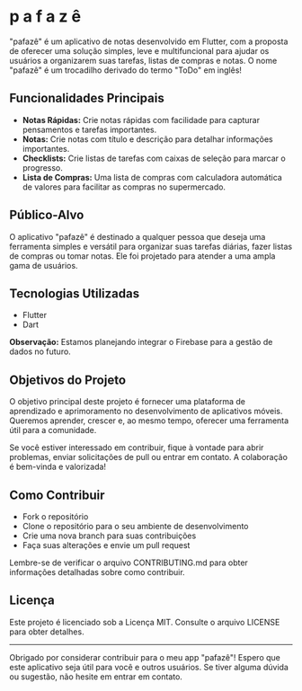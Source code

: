 # p  a  f  a  z  ê

"pafazê" é um aplicativo de notas desenvolvido em Flutter, com a proposta de oferecer uma solução simples, leve e multifuncional para ajudar os usuários a organizarem suas tarefas, listas de compras e notas. O nome "pafazê" é um trocadilho derivado do termo "ToDo" em inglês!

## Funcionalidades Principais

- **Notas Rápidas:** Crie notas rápidas com facilidade para capturar pensamentos e tarefas importantes.
- **Notas:** Crie notas com título e descrição para detalhar informações importantes.
- **Checklists:** Crie listas de tarefas com caixas de seleção para marcar o progresso.
- **Lista de Compras:** Uma lista de compras com calculadora automática de valores para facilitar as compras no supermercado.


## Público-Alvo

O aplicativo "pafazê" é destinado a qualquer pessoa que deseja uma ferramenta simples e versátil para organizar suas tarefas diárias, fazer listas de compras ou tomar notas. Ele foi projetado para atender a uma ampla gama de usuários.

## Tecnologias Utilizadas

- Flutter
- Dart

**Observação:** Estamos planejando integrar o Firebase para a gestão de dados no futuro.

## Objetivos do Projeto

O objetivo principal deste projeto é fornecer uma plataforma de aprendizado e aprimoramento no desenvolvimento de aplicativos móveis. Queremos aprender, crescer e, ao mesmo tempo, oferecer uma ferramenta útil para a comunidade.

Se você estiver interessado em contribuir, fique à vontade para abrir problemas, enviar solicitações de pull ou entrar em contato. A colaboração é bem-vinda e valorizada!

## Como Contribuir

- Fork o repositório
- Clone o repositório para o seu ambiente de desenvolvimento
- Crie uma nova branch para suas contribuições
- Faça suas alterações e envie um pull request

Lembre-se de verificar o arquivo CONTRIBUTING.md para obter informações detalhadas sobre como contribuir.

## Licença

Este projeto é licenciado sob a Licença MIT. Consulte o arquivo LICENSE para obter detalhes.

---

Obrigado por considerar contribuir para o meu app "pafazê"! Espero que este aplicativo seja útil para você e outros usuários. Se tiver alguma dúvida ou sugestão, não hesite em entrar em contato.
